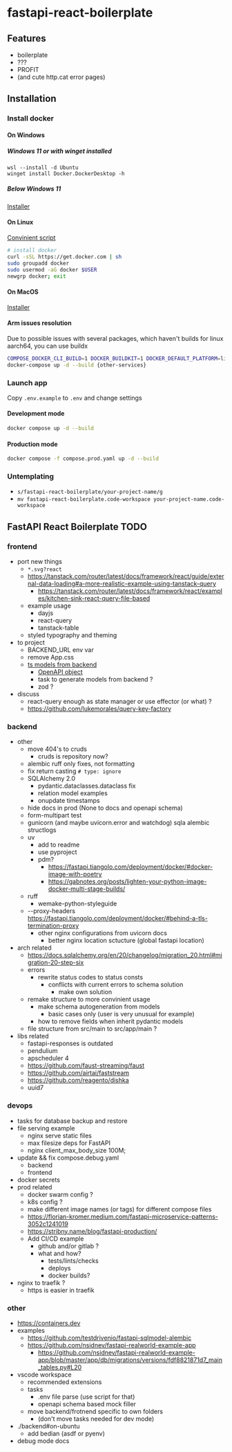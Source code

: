 # fastapi-react-boilerplate

## Features

- boilerplate
- ???
- PROFIT
- (and cute http.cat error pages)

## Installation

### Install docker

#### On Windows

##### Windows 11 or with winget installed

```pwsh
wsl --install -d Ubuntu
winget install Docker.DockerDesktop -h
```

##### Below Windows 11

[Installer](https://desktop.docker.com/win/main/amd64/Docker%20Desktop%20Installer.exe)

#### On Linux

[Convinient script](https://docs.docker.com/engine/install/ubuntu/#install-using-the-convenience-script)

```sh
# install docker
curl -sSL https://get.docker.com | sh
sudo groupadd docker
sudo usermod -aG docker $USER
newgrp docker; exit
```

#### On MacOS

[Installer](https://docs.docker.com/desktop/install/mac-install/)

#### Arm issues resolution

Due to possible issues with several packages, which haven't builds for linux aarch64, you can use buildx

```sh
COMPOSE_DOCKER_CLI_BUILD=1 DOCKER_BUILDKIT=1 DOCKER_DEFAULT_PLATFORM=linux/amd64 docker-compose up -d --build {issued-service}
docker-compose up -d --build {other-services}
```

### Launch app

Copy `.env.example` to `.env` and change settings

#### Development mode

```sh
docker compose up -d --build
```

#### Production mode

```sh
docker compose -f compose.prod.yaml up -d --build
```

### Untemplating

- `s/fastapi-react-boilerplate/your-project-name/g`
- `mv fastapi-react-boilerplate.code-workspace your-project-name.code-workspace`

## FastAPI React Boilerplate TODO

### frontend

- port new things
  - `*.svg?react`
  - <https://tanstack.com/router/latest/docs/framework/react/guide/external-data-loading#a-more-realistic-example-using-tanstack-query>
    - <https://tanstack.com/router/latest/docs/framework/react/examples/kitchen-sink-react-query-file-based>
  - example usage
    - dayjs
    - react-query
    - tanstack-table
  - styled typography and theming
- to project
  - BACKEND_URL env var
  - remove App.css
  - [ts models from backend](https://fastapi.tiangolo.com/advanced/generate-clients/)
    - [OpenAPI object](https://github.com/ferdikoomen/openapi-typescript-codegen/wiki/OpenAPI-object)
    - task to generate models from backend ?
    - zod ?
- discuss
  - react-query enough as state manager or use effector (or what) ?
  - <https://github.com/lukemorales/query-key-factory>

### backend

- other
  - move 404's to cruds
    - cruds is repository now?
  - alembic ruff only fixes, not formatting
  - fix return casting `# type: ignore`
  - SQLAlchemy 2.0
    - pydantic.dataclasses.dataclass fix
    - relation model examples
    - onupdate timestamps
  - hide docs in prod (None to docs and openapi schema)
  - form-multipart test
  - gunicorn (and maybe uvicorn.error and watchdog) sqla alembic structlogs
  - uv
    - add to readme
    - use pyproject
    - pdm?
      - <https://fastapi.tiangolo.com/deployment/docker/#docker-image-with-poetry>
      - <https://gabnotes.org/posts/lighten-your-python-image-docker-multi-stage-builds/>
  - ruff
    - wemake-python-styleguide
  - --proxy-headers <https://fastapi.tiangolo.com/deployment/docker/#behind-a-tls-termination-proxy>
    - other nginx configurations from uvicorn docs
      - better nginx location sctucture (global fastapi location)
- arch related
  - <https://docs.sqlalchemy.org/en/20/changelog/migration_20.html#migration-20-step-six>
  - errors
    - rewrite status codes to status consts
      - conflicts with current errors to schema solution
        - make own solution
  - remake structure to more convinient usage
    - make schema autogeneration from models
      - basic cases only (user is very unusual for example)
    - how to remove fields when inherit pydantic models
  - file structure from src/main to src/app/main ?
- libs related
  - fastapi-responses is outdated
  - pendulium
  - apscheduler 4
  - <https://github.com/faust-streaming/faust>
  - <https://github.com/airtai/faststream>
  - <https://github.com/reagento/dishka>
  - uuid7

### devops

- tasks for database backup and restore
- file serving example
  - nginx serve static files
  - max filesize deps for FastAPI
  - nginx client_max_body_size 100M;
- update && fix compose.debug.yaml
  - backend
  - frontend
- docker secrets
- prod related
  - docker swarm config ?
  - k8s config ?
  - make different image names (or tags) for different compose files
  - <https://florian-kromer.medium.com/fastapi-microservice-patterns-3052c1241019>
  - <https://stribny.name/blog/fastapi-production/>
  - Add CI/CD example
    - github and/or gitlab ?
    - what and how?
      - tests/lints/checks
      - deploys
      - docker builds?
- nginx to traefik ?
  - https is easier in traefik

### other

- <https://containers.dev>
- examples
  - <https://github.com/testdrivenio/fastapi-sqlmodel-alembic>
  - <https://github.com/nsidnev/fastapi-realworld-example-app>
    - <https://github.com/nsidnev/fastapi-realworld-example-app/blob/master/app/db/migrations/versions/fdf8821871d7_main_tables.py#L20>
- vscode workspace
  - recommended extensions
  - tasks
    - .env file parse (use script for that)
    - openapi schema based mock filler
  - move backend/frotnend specific to own folders
    - (don't move tasks needed for dev mode)
- ./backend#on-ubuntu
  - add bedian (asdf or pyenv)
- debug mode docs
